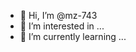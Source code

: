 - 👋 Hi, I’m @mz-743
- 👀 I’m interested in ...
- 🌱 I’m currently learning ...


<!---
mz-743/mz-743 is a ✨ special ✨ repository because its `README.md` (this file) appears on your GitHub profile.
You can click the Preview link to take a look at your changes.
--->

